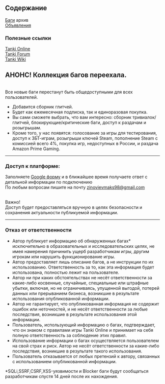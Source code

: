 ## Содержание
[Баги](https://github.com/qortalit/TankiOnline/issues) архив
<br>[Объявления](https://github.com/qortalit/TankiOnline/discussions/16)

### Полезные ссылки
[Tanki Online](https://tankionline.com/)
<br> [Tanki Forum](https://ru.tankiforum.com/)
<br> [Tanki Wiki](https://ru.tankiwiki.com/)
## АНОНС! Коллекция багов переехала.
<br> Все новые баги перестанут быть общедоступными для всех пользователей.
* Добавится сборник глитчей.
* Будет как ежемесячная подписка, так и единоразовая покупка.
* Вы сами сможете выбрать, что вам интересно: сборник тривиалок/глитчей, блокирующие/критические баги, доступ к раздачам и розыгрышам.
* Кроме того, у нас появятся: голосование за игры для тестирования, доступ к ЗБТ-играм, розыгрыши ключей Steam,
  пополнение Steam с комиссией всего 4%, покупка игр, недоступных в России, и раздача Amazon Prime Gaming.
___
 ### Доступ к платформе:
Заполняете [Google форму](https://docs.google.com/forms/d/e/1FAIpQLScx4MSX1I56Mp0hD3SObVOpS3jiw8LK2Mw2fPgQ4eBEP7Tvog/viewform?usp=header) и в ближайшее время получаете ответ с детальной информации по подключению 
<br>По любым вопросам пишите на почту zinovievmaks98@gmail.com

<br>Важно! 
<br> Доступ будет предоставляться вручную в целях безопасности и сохранения актуальности публикуемой информации.
___
### Отказ от ответственности
* Автор публикует информацию об обнаруженных багах* исключительно в образовательных и исследовательских целях, не имея намерения причинить ущерб разработчикам игры, другим игрокам или нарушить функционирование игры.
* Автор предоставляет лишь описание багов, а не инструкции по их использованию. Ответственность за то, как эта информация будет использована, полностью лежит на пользователе.
* Автор ни при каких обстоятельствах не несёт ответственности за какие-либо косвенные, случайные, специальные или штрафные убытки, включая, но не ограничиваясь, упущенной выгодой, потерей данных или прерыванием бизнеса, возникшие в результате использования опубликованной информации.
* Автор не гарантирует, что опубликованная информация не содержит ошибок или неточностей, и не несёт ответственности за любые последствия, возникшие в результате использования этой информации.
* Пользователь, использующий информацию о багах, подтверждает, что он знаком с правилами игры Tanki Online и принимает на себя полную ответственность за соблюдение этих правил.
* Использование информации о багах осуществляется пользователем на свой страх и риск. Автор не несёт ответственности за какие-либо последствия, возникшие в результате такого использования.
* Пользователь отказывается от любых претензий к автору, связанных с использованием опубликованной информации.

*SQLi,SSRF,CSRF,XSS-уязвимости и Blocker баги будут сообщаться разработчикам спустя 14 дней после их нахождения.
